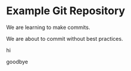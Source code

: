 # Example Git Repository

We are learning to make commits. 

We are about to commit without best practices. 

hi

goodbye
